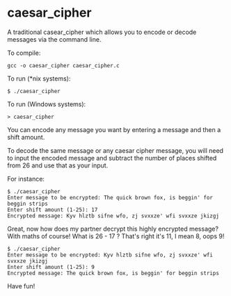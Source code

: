 # caesar_cipher
A traditional casear_cipher which allows you to encode or decode messages via the command line.

To compile:

    gcc -o caesar_cipher caesar_cipher.c

To run (*nix systems):

    $ ./caesar_cipher

To run (Windows systems):

    > caesar_cipher

You can encode any message you want by entering a message and then a shift amount.

To decode the same message or any caesar cipher message, you will need to input the encoded message and subtract the number of
places shifted from 26 and use that as your input.

For instance:

    $ ./caesar_cipher 
    Enter message to be encrypted: The quick brown fox, is beggin' for beggin strips
    Enter shift amount (1-25): 17
    Encrypted message: Kyv hlztb sifne wfo, zj svxxze' wfi svxxze jkizgj
    
Great, now how does my partner decrypt this highly encrypted message? With maths of course!
What is 26 - 17 ? That's right it's 11, I mean 8, oops 9!

    $ ./caesar_cipher 
    Enter message to be encrypted: Kyv hlztb sifne wfo, zj svxxze' wfi svxxze jkizgj
    Enter shift amount (1-25): 9
    Encrypted message: The quick brown fox, is beggin' for beggin strips
    
Have fun!
